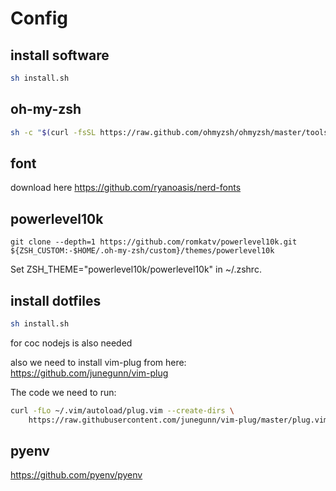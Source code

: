 # Config

## install software

```bash
sh install.sh
```

## oh-my-zsh

```bash
sh -c "$(curl -fsSL https://raw.github.com/ohmyzsh/ohmyzsh/master/tools/install.sh)"
```
## font

download here <https://github.com/ryanoasis/nerd-fonts>

## powerlevel10k

```
git clone --depth=1 https://github.com/romkatv/powerlevel10k.git ${ZSH_CUSTOM:-$HOME/.oh-my-zsh/custom}/themes/powerlevel10k
```

Set ZSH_THEME="powerlevel10k/powerlevel10k" in ~/.zshrc.

## install dotfiles

```bash
sh install.sh
```

for coc nodejs is also needed

also we need to install vim-plug from here: <https://github.com/junegunn/vim-plug>

The code we need to run:

```bash
curl -fLo ~/.vim/autoload/plug.vim --create-dirs \
    https://raw.githubusercontent.com/junegunn/vim-plug/master/plug.vim
```

## pyenv

<https://github.com/pyenv/pyenv>



